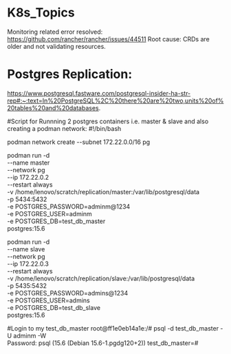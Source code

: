 # K8s_Topics

Monitoring related error resolved: https://github.com/rancher/rancher/issues/44511
Root cause: CRDs are older and not validating resources.

# Postgres Replication:
https://www.postgresql.fastware.com/postgresql-insider-ha-str-rep#:~:text=In%20PostgreSQL%2C%20there%20are%20two,units%20of%20tables%20and%20databases.

#Script for Runnning 2 postgres containers i.e. master & slave and also creating a podman network: 
#!/bin/bash

podman network create --subnet 172.22.0.0/16 pg


podman run -d \
        --name master \
        --network pg \
        --ip 172.22.0.2 \
        --restart always \
        -v /home/lenovo/scratch/replication/master:/var/lib/postgresql/data \
        -p 5434:5432 \
        -e POSTGRES_PASSWORD=adminm@1234 \
        -e POSTGRES_USER=adminm \
        -e POSTGRES_DB=test_db_master \
          postgres:15.6


podman run -d \
        --name slave \
        --network pg \
        --ip 172.22.0.3 \
        --restart always \
        -v /home/lenovo/scratch/replication/slave:/var/lib/postgresql/data \
        -p 5435:5432 \
        -e POSTGRES_PASSWORD=admins@1234 \
        -e POSTGRES_USER=admins \
        -e POSTGRES_DB=test_db_slave \
          postgres:15.6



#Login to my test_db_master
root@ff1e0eb14a1e:/# psql -d test_db_master -U adminm -W                                
Password: 
psql (15.6 (Debian 15.6-1.pgdg120+2))
test_db_master=# 



